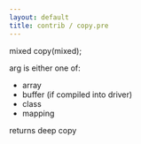 ```yaml
---
layout: default
title: contrib / copy.pre
---
```



mixed copy(mixed);

arg is either one of:
- array
- buffer (if compiled into driver)
- class
- mapping

returns deep copy
